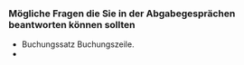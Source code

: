 ### Mögliche Fragen die Sie in der Abgabegesprächen beantworten können sollten

  * Buchungssatz Buchungszeile.
  * 